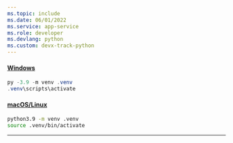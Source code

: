 ```yaml
---
ms.topic: include
ms.date: 06/01/2022
ms.service: app-service
ms.role: developer
ms.devlang: python
ms.custom: devx-track-python
---
```


#### [Windows](#tab/windows)

```powershell
py -3.9 -m venv .venv
.venv\scripts\activate
```

#### [macOS/Linux](#tab/mac-linux)

```Bash
python3.9 -m venv .venv
source .venv/bin/activate
```

---